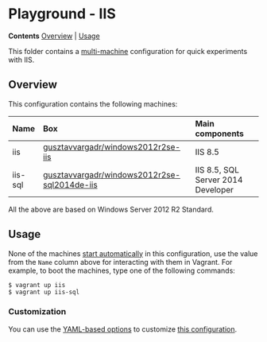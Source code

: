 # Playground - IIS

**Contents** [Overview] | [Usage]  

This folder contains a [multi-machine][VagrantMultiMachine] configuration for quick experiments with IIS.

## Overview

This configuration contains the following machines:

Name | Box | Main components
:--- | :--- | :---
iis | [gusztavvargadr/windows2012r2se-iis] | IIS 8.5
iis-sql | [gusztavvargadr/windows2012r2se-sql2014de-iis] | IIS 8.5, SQL Server 2014 Developer

All the above are based on Windows Server 2012 R2 Standard.

## Usage

None of the machines [start automatically][VagrantAutostart] in this configuration, use the value from the `Name` column above for interacting with them in Vagrant. For example, to boot the machines, type one of the following commands:

```
$ vagrant up iis
$ vagrant up iis-sql
```

### Customization

You can use the [YAML-based options][Samples] to customize [this configuration][YAML].

[Overview]: #overview
[Usage]: #usage

[gusztavvargadr/windows2012r2se-iis]: https://atlas.hashicorp.com/gusztavvargadr/boxes/windows2012r2se-iis
[gusztavvargadr/windows2012r2se-sql2014de-iis]: https://atlas.hashicorp.com/gusztavvargadr/boxes/windows2012r2se-sql2014de-iis

[VagrantMultiMachine]: https://www.vagrantup.com/docs/multi-machine/
[VagrantAutostart]: https://www.vagrantup.com/docs/multi-machine/#autostart-machines

[Samples]: ../../../samples
[YAML]: vagrant.yml
